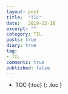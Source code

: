 ```yaml
---
layout: post
title:  "TIL"
date:   2019-12-18
excerpt: ""
category: TIL
posts: true
diary: true
tag:
- TIL
comments: true
published: false
---
```


* TOC
{:toc}
{: .toc }

